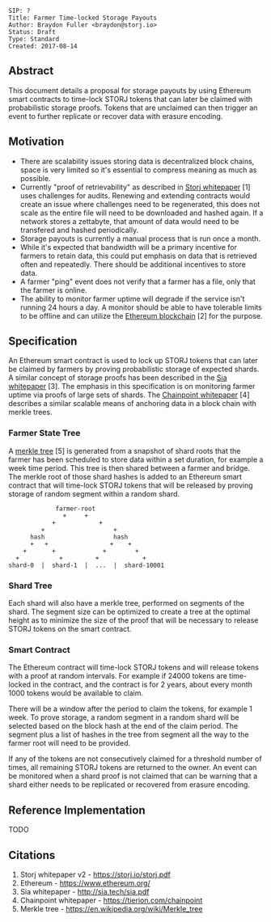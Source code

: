 ```
SIP: ?
Title: Farmer Time-locked Storage Payouts
Author: Braydon Fuller <braydon@storj.io>
Status: Draft
Type: Standard
Created: 2017-08-14
```

Abstract
--------
This document details a proposal for storage payouts by using Ethereum smart contracts to time-lock STORJ tokens that can later be claimed with probabilistic storage proofs. Tokens that are unclaimed can then trigger an event to further replicate or recover data with erasure encoding.

Motivation
----------

- There are scalability issues storing data is decentralized block chains, space is very limited so it's essential to compress meaning as much as possible.
- Currently "proof of retrievability" as described in [Storj whitepaper](https://storj.io/storj.pdf) [1] uses challenges for audits. Renewing and extending contracts would create an issue where challenges need to be regenerated, this does not scale as the entire file will need to be downloaded and hashed again. If a network stores a zettabyte, that amount of data would need to be transfered and hashed periodically.
- Storage payouts is currently a manual process that is run once a month.
- While it's expected that bandwidth will be a primary incentive for farmers to retain data, this could put emphasis on data that is retrieved often and repeatedly. There should be additional incentives to store data.
- A farmer "ping" event does not verify that a farmer has a file, only that the farmer is online.
- The ability to monitor farmer uptime will degrade if the service isn't running 24 hours a day. A monitor should be able to have tolerable limits to be offline and can utilize the [Ethereum blockchain](https://www.ethereum.org/) [2] for the purpose.

Specification
-------------

An Ethereum smart contract is used to lock up STORJ tokens that can later be claimed by farmers by proving probabilistic storage of expected shards. A similar concept of storage proofs has been described in the [Sia whitepaper](http://sia.tech/sia.pdf) [3]. The emphasis in this specification is on monitoring farmer uptime via proofs of large sets of shards. The [Chainpoint whitepaper](https://tierion.com/chainpoint) [4] describes a similar scalable means of anchoring data in a block chain with merkle trees.

### Farmer State Tree

A [merkle tree](https://en.wikipedia.org/wiki/Merkle_tree) [5] is generated from a snapshot of shard roots that the farmer has been scheduled to store data within a set duration, for example a week time period. This tree is then shared between a farmer and bridge. The merkle root of those shard hashes is added to an Ethereum smart contract that will time-lock STORJ tokens that will be released by proving storage of random segment within a random shard.


```
             farmer-root
               +     +
            +            +
         +                   +
      hash                   hash
      +   +                 +    +
    +       +             +        +
  +           +         +            +
shard-0  |  shard-1  |  ...  |  shard-10001
```


### Shard Tree

Each shard will also have a merkle tree, performed on segments of the shard. The segment size can be optimized to create a tree at the optimal height as to minimize the size of the proof that will be necessary to release STORJ tokens on the smart contract.

### Smart Contract

The Ethereum contract will time-lock STORJ tokens and will release tokens with a proof at random intervals. For example if 24000 tokens are time-locked in the contract, and the contract is for 2 years, about every month 1000 tokens would be available to claim.

There will be a window after the period to claim the tokens, for example 1 week. To prove storage, a random segment in a random shard will be selected based on the block hash at the end of the claim period. The segment plus a list of hashes in the tree from segment all the way to the farmer root will need to be provided.

If any of the tokens are not consecutively claimed for a threshold number of times, all remaining STORJ tokens are returned to the owner. An event can be monitored when a shard proof is not claimed that can be warning that a shard either needs to be replicated or recovered from erasure encoding.

Reference Implementation
------------------------

TODO

Citations
--------------

1. Storj whitepaper v2 - https://storj.io/storj.pdf
2. Ethereum - https://www.ethereum.org/
3. Sia whitepaper - http://sia.tech/sia.pdf
4. Chainpoint whitepaper - https://tierion.com/chainpoint
5. Merkle tree - https://en.wikipedia.org/wiki/Merkle_tree
